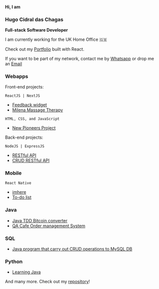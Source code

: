#### Hi, I am ####
### Hugo Cidral das Chagas ###
__Full-stack Software Developer__

I am currently working for the UK Home Office 🇬🇧

Check out my [Portfolio](https://www.hugochagas.co.uk/) built with React.

If you want to be part of my network, contact me by [Whatsapp]( https://wa.me/447450599950) or drop me an [Email](mailto:hugochagasuk@gmail.com)

### Webapps ###

Front-end projects:

```
ReactJS | NextJS
```

* [Feedback widget](https://feedback-widget-wine.vercel.app/)
* [Milena Massage Therapy](https://milenamassagetherapy.co.uk/)

```
HTML, CSS, and JavaScript
```

* [New Pioneers Project](https://www.newpioneersproject.co.uk/)


Back-end projects:

```
NodeJS | ExpressJS
```
* [RESTful API](https://github.com/h-chagas/node_restful_api)
* [CRUD RESTful API](https://github.com/h-chagas/myrestfulapi)

### Mobile ###

```
React Native
```

* [imhere](https://github.com/h-chagas/imhere)
* [To-do list](https://github.com/h-chagas/to-do-list-react-ignite-challenge-01)


### Java ###

* [Java TDD Bitcoin converter](https://github.com/h-chagas/java-tdd-bitcoinconverter)
* [QA Cafe Order management System](https://github.com/h-chagas/qa_cafe)

### SQL ###

* [Java program that carry out CRUD operations to MySQL DB](https://github.com/h-chagas/java_sql)


### Python ###

* [Learning Java](https://github.com/h-chagas/python_practicing)


And many more. Check out my [repository](https://github.com/h-chagas?tab=repositories)!

